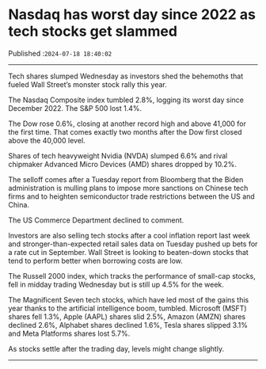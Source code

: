 # Nasdaq has worst day since 2022 as tech stocks get slammed

Published :`2024-07-18 18:40:02`

---

Tech shares slumped Wednesday as investors shed the behemoths that fueled Wall Street’s monster stock rally this year.

The Nasdaq Composite index tumbled 2.8%, logging its worst day since December 2022. The S&P 500 lost 1.4%.

The Dow rose 0.6%, closing at another record high and above 41,000 for the first time. That comes exactly two months after the Dow first closed above the 40,000 level.

Shares of tech heavyweight Nvidia (NVDA) slumped 6.6% and rival chipmaker Advanced Micro Devices (AMD) shares dropped by 10.2%.

The selloff comes after a Tuesday report from Bloomberg that the Biden administration is mulling plans to impose more sanctions on Chinese tech firms and to heighten semiconductor trade restrictions between the US and China.

The US Commerce Department declined to comment.

Investors are also selling tech stocks after a cool inflation report last week and stronger-than-expected retail sales data on Tuesday pushed up bets for a rate cut in September. Wall Street is looking to beaten-down stocks that tend to perform better when borrowing costs are low.

The Russell 2000 index, which tracks the performance of small-cap stocks, fell in midday trading Wednesday but is still up 4.5% for the week.

The Magnificent Seven tech stocks, which have led most of the gains this year thanks to the artificial intelligence boom, tumbled. Microsoft (MSFT) shares fell 1.3%, Apple (AAPL) shares slid 2.5%, Amazon (AMZN) shares declined 2.6%, Alphabet shares declined 1.6%, Tesla shares slipped 3.1% and Meta Platforms shares lost 5.7%.

As stocks settle after the trading day, levels might change slightly.

---

